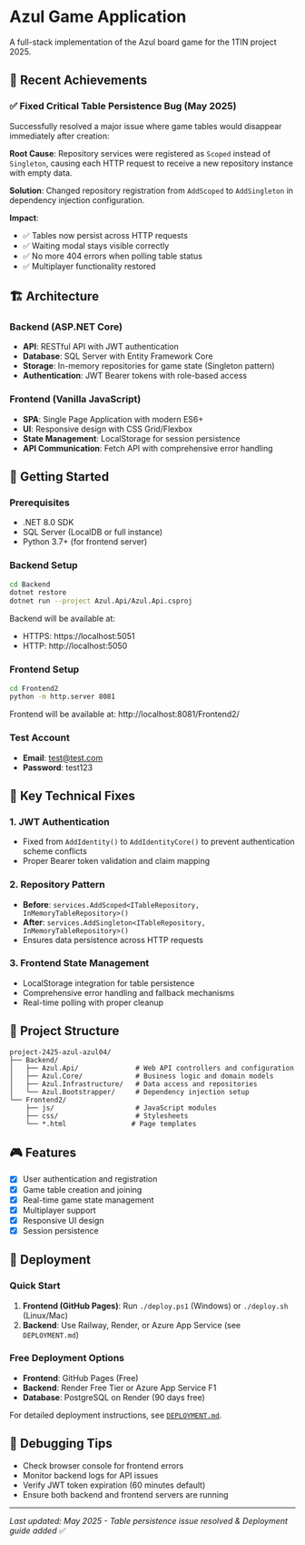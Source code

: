 # Azul Game Application

A full-stack implementation of the Azul board game for the 1TIN project 2025.

## 🎉 Recent Achievements

### ✅ Fixed Critical Table Persistence Bug (May 2025)
Successfully resolved a major issue where game tables would disappear immediately after creation:

**Root Cause**: Repository services were registered as `Scoped` instead of `Singleton`, causing each HTTP request to receive a new repository instance with empty data.

**Solution**: Changed repository registration from `AddScoped` to `AddSingleton` in dependency injection configuration.

**Impact**: 
- ✅ Tables now persist across HTTP requests
- ✅ Waiting modal stays visible correctly
- ✅ No more 404 errors when polling table status
- ✅ Multiplayer functionality restored

## 🏗️ Architecture

### Backend (ASP.NET Core)
- **API**: RESTful API with JWT authentication
- **Database**: SQL Server with Entity Framework Core
- **Storage**: In-memory repositories for game state (Singleton pattern)
- **Authentication**: JWT Bearer tokens with role-based access

### Frontend (Vanilla JavaScript)
- **SPA**: Single Page Application with modern ES6+
- **UI**: Responsive design with CSS Grid/Flexbox
- **State Management**: LocalStorage for session persistence
- **API Communication**: Fetch API with comprehensive error handling

## 🚀 Getting Started

### Prerequisites
- .NET 8.0 SDK
- SQL Server (LocalDB or full instance)
- Python 3.7+ (for frontend server)

### Backend Setup
```bash
cd Backend
dotnet restore
dotnet run --project Azul.Api/Azul.Api.csproj
```
Backend will be available at:
- HTTPS: https://localhost:5051
- HTTP: http://localhost:5050

### Frontend Setup
```bash
cd Frontend2
python -m http.server 8081
```
Frontend will be available at: http://localhost:8081/Frontend2/

### Test Account
- **Email**: test@test.com
- **Password**: test123

## 🔧 Key Technical Fixes

### 1. JWT Authentication
- Fixed from `AddIdentity()` to `AddIdentityCore()` to prevent authentication scheme conflicts
- Proper Bearer token validation and claim mapping

### 2. Repository Pattern
- **Before**: `services.AddScoped<ITableRepository, InMemoryTableRepository>()`
- **After**: `services.AddSingleton<ITableRepository, InMemoryTableRepository>()`
- Ensures data persistence across HTTP requests

### 3. Frontend State Management
- LocalStorage integration for table persistence
- Comprehensive error handling and fallback mechanisms
- Real-time polling with proper cleanup

## 📁 Project Structure
```
project-2425-azul-azul04/
├── Backend/
│   ├── Azul.Api/              # Web API controllers and configuration
│   ├── Azul.Core/             # Business logic and domain models
│   ├── Azul.Infrastructure/   # Data access and repositories
│   └── Azul.Bootstrapper/     # Dependency injection setup
└── Frontend2/
    ├── js/                    # JavaScript modules
    ├── css/                   # Stylesheets
    └── *.html                # Page templates
```

## 🎮 Features
- [x] User authentication and registration
- [x] Game table creation and joining
- [x] Real-time game state management
- [x] Multiplayer support
- [x] Responsive UI design
- [x] Session persistence

## 🚀 Deployment

### Quick Start
1. **Frontend (GitHub Pages)**: Run `./deploy.ps1` (Windows) or `./deploy.sh` (Linux/Mac)
2. **Backend**: Use Railway, Render, or Azure App Service (see `DEPLOYMENT.md`)

### Free Deployment Options
- **Frontend**: GitHub Pages (Free)
- **Backend**: Render Free Tier or Azure App Service F1
- **Database**: PostgreSQL on Render (90 days free)

For detailed deployment instructions, see [`DEPLOYMENT.md`](DEPLOYMENT.md).

## 🐛 Debugging Tips
- Check browser console for frontend errors
- Monitor backend logs for API issues
- Verify JWT token expiration (60 minutes default)
- Ensure both backend and frontend servers are running

---
*Last updated: May 2025 - Table persistence issue resolved & Deployment guide added* ✅
